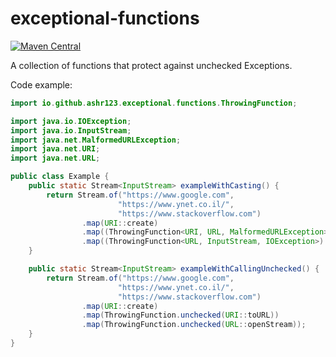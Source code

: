 # exceptional-functions

[![Maven Central](https://img.shields.io/maven-central/v/io.github.ashr123/exceptional-functions.svg?label=Maven%20Central)](https://search.maven.org/search?q=g:%22io.github.ashr123%22%20AND%20a:%22exceptional-functions%22)

A collection of functions that protect against unchecked Exceptions.

Code example:

```java
import io.github.ashr123.exceptional.functions.ThrowingFunction;

import java.io.IOException;
import java.io.InputStream;
import java.net.MalformedURLException;
import java.net.URI;
import java.net.URL;

public class Example {
    public static Stream<InputStream> exampleWithCasting() {
        return Stream.of("https://www.google.com",
						"https://www.ynet.co.il/",
						"https://www.stackoverflow.com")
                .map(URI::create)
                .map((ThrowingFunction<URI, URL, MalformedURLException>) URI::toURL)
                .map((ThrowingFunction<URL, InputStream, IOException>) URL::openStream);
    }

    public static Stream<InputStream> exampleWithCallingUnchecked() {
        return Stream.of("https://www.google.com",
						"https://www.ynet.co.il/",
						"https://www.stackoverflow.com")
                .map(URI::create)
                .map(ThrowingFunction.unchecked(URI::toURL))
                .map(ThrowingFunction.unchecked(URL::openStream));
    }
}
```
